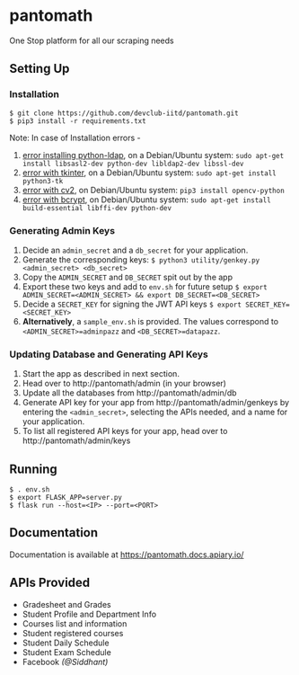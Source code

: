 # pantomath
One Stop platform for all our scraping needs

## Setting Up
### Installation
```
$ git clone https://github.com/devclub-iitd/pantomath.git
$ pip3 install -r requirements.txt
```

Note: In case of Installation errors -
1. [error installing python-ldap](https://stackoverflow.com/a/4768467/7116413), on a Debian/Ubuntu system:
`sudo apt-get install libsasl2-dev python-dev libldap2-dev libssl-dev`
2. [error with tkinter](https://stackoverflow.com/a/43616757/7116413), on a Debian/Ubuntu system:
 `sudo apt-get install python3-tk`
3. [error with cv2](https://stackoverflow.com/a/48533185/7116413), on Debian/Ubuntu system: 
`pip3 install opencv-python`
4. [error with bcrypt](https://pypi.org/project/bcrypt/), on Debian/Ubuntu system:
`sudo apt-get install build-essential libffi-dev python-dev`

### Generating Admin Keys
1. Decide an `admin_secret` and a `db_secret` for your application.
2. Generate the corresponding keys:
`$ python3 utility/genkey.py <admin_secret> <db_secret>`
3. Copy the `ADMIN_SECRET` and `DB_SECRET` spit out by the app
4. Export these two keys and add to `env.sh` for future setup
`$ export ADMIN_SECRET=<ADMIN_SECRET> && export DB_SECRET=<DB_SECRET>`
5. Decide a `SECRET_KEY` for signing the JWT API keys
`$ export SECRET_KEY=<SECRET_KEY>`
6. **Alternatively**, a `sample_env.sh` is provided. The values correspond to `<ADMIN_SECRET>=adminpazz` and `<DB_SECRET>=datapazz`.

### Updating Database and Generating API Keys
1. Start the app as described in next section.
2. Head over to http://pantomath/admin (in your browser)
3. Update all the databases from http://pantomath/admin/db
4. Generate API key for your app from http://pantomath/admin/genkeys by entering the `<admin_secret>`, selecting the APIs needed, and a name for your application.
5. To list all registered API keys for your app, head over to http://pantomath/admin/keys

## Running 
```
$ . env.sh
$ export FLASK_APP=server.py
$ flask run --host=<IP> --port=<PORT>
```

## Documentation

Documentation is available at https://pantomath.docs.apiary.io/  

## APIs Provided
* Gradesheet and Grades
* Student Profile and Department Info
* Courses list and information
* Student registered courses
* Student Daily Schedule
* Student Exam Schedule
* Facebook _(@Siddhant)_